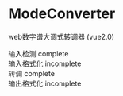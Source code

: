 # ModeConverter
web数字谱大调式转调器 (vue2.0)

输入检测 complete  
输入格式化 incomplete  
转调 complete  
输出格式化 incomplete
